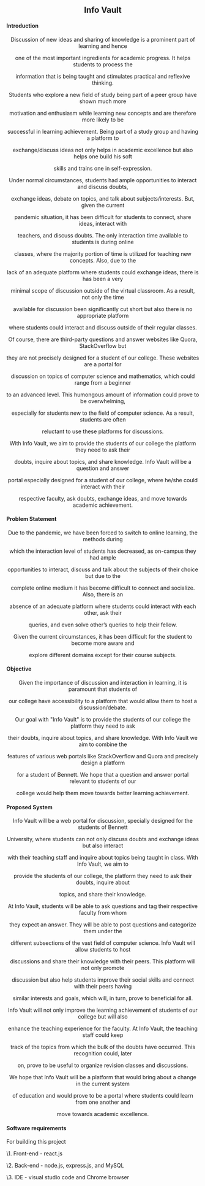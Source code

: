 

## <div align="center"> Info Vault </div>

#### Introduction


<div align="center"> Discussion of new ideas and sharing of knowledge is a prominent part of learning and hence

one of the most important ingredients for academic progress. It helps students to process the

information that is being taught and stimulates practical and reflexive thinking.

Students who explore a new field of study being part of a peer group have shown much more

motivation and enthusiasm while learning new concepts and are therefore more likely to be

successful in learning achievement. Being part of a study group and having a platform to

exchange/discuss ideas not only helps in academic excellence but also helps one build his soft

skills and trains one in self-expression.
  

Under normal circumstances, students had ample opportunities to interact and discuss doubts,

exchange ideas, debate on topics, and talk about subjects/interests. But, given the current

pandemic situation, it has been difficult for students to connect, share ideas, interact with

teachers, and discuss doubts. The only interaction time available to students is during online

classes, where the majority portion of time is utilized for teaching new concepts. Also, due to the

lack of an adequate platform where students could exchange ideas, there is has been a very

minimal scope of discussion outside of the virtual classroom. As a result, not only the time

available for discussion been significantly cut short but also there is no appropriate platform

where students could interact and discuss outside of their regular classes.

Of course, there are third-party questions and answer websites like Quora, StackOverflow but

they are not precisely designed for a student of our college. These websites are a portal for

discussion on topics of computer science and mathematics, which could range from a beginner

to an advanced level. This humongous amount of information could prove to be overwhelming,

especially for students new to the field of computer science. As a result, students are often

reluctant to use these platforms for discussions.
  

With Info Vault, we aim to provide the students of our college the platform they need to ask their

doubts, inquire about topics, and share knowledge. Info Vault will be a question and answer

portal especially designed for a student of our college, where he/she could interact with their

respective faculty, ask doubts, exchange ideas, and move towards academic achievement. </div>



#### Problem Statement

<div align="center"> Due to the pandemic, we have been forced to switch to online learning, the methods during

which the interaction level of students has decreased, as on-campus they had ample

opportunities to interact, discuss and talk about the subjects of their choice but due to the

complete online medium it has become difficult to connect and socialize. Also, there is an

absence of an adequate platform where students could interact with each other, ask their

queries, and even solve other’s queries to help their fellow.

Given the current circumstances, it has been difficult for the student to become more aware and

explore different domains except for their course subjects.</div>


#### Objective


<div align="center"> Given the importance of discussion and interaction in learning, it is paramount that students of

our college have accessibility to a platform that would allow them to host a discussion/debate.

Our goal with "Info Vault" is to provide the students of our college the platform they need to ask

their doubts, inquire about topics, and share knowledge. With Info Vault we aim to combine the

features of various web portals like StackOverflow and Quora and precisely design a platform

for a student of Bennett. We hope that a question and answer portal relevant to students of our

college would help them move towards better learning achievement. </div>
  

#### Proposed System
  

<div align="center"> Info Vault will be a web portal for discussion, specially designed for the students of Bennett

University, where students can not only discuss doubts and exchange ideas but also interact

with their teaching staff and inquire about topics being taught in class. With Info Vault, we aim to

provide the students of our college, the platform they need to ask their doubts, inquire about

topics, and share their knowledge.

At Info Vault, students will be able to ask questions and tag their respective faculty from whom

they expect an answer. They will be able to post questions and categorize them under the

different subsections of the vast field of computer science. Info Vault will allow students to host

discussions and share their knowledge with their peers. This platform will not only promote

discussion but also help students improve their social skills and connect with their peers having

similar interests and goals, which will, in turn, prove to beneficial for all.



Info Vault will not only improve the learning achievement of students of our college but will also

enhance the teaching experience for the faculty. At Info Vault, the teaching staff could keep

track of the topics from which the bulk of the doubts have occurred. This recognition could, later

on, prove to be useful to organize revision classes and discussions.

We hope that Info Vault will be a platform that would bring about a change in the current system

of education and would prove to be a portal where students could learn from one another and

move towards academic excellence.</div>


#### Software requirements

For building this project

\1. Front-end - react.js

\2. Back-end - node.js, express.js, and MySQL

\3. IDE - visual studio code and Chrome browser
